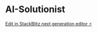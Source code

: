 # AI-Solutionist

[Edit in StackBlitz next generation editor ⚡️](https://stackblitz.com/~/github.com/LMoca/AI-Solutionist)